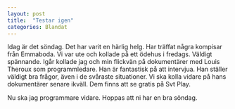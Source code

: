```yaml
---
layout: post
title:  "Testar igen"
categories: Blandat
---
```


Idag är det söndag. Det har varit en härlig helg. Har träffat några kompisar från Emmaboda. Vi var ute och kollade på ett ödehus i fredags. Väldigt spännande. Igår kollade jag och min flickvän på dokumentärer med Louis Theroux som programmledare. Han är fantastisk på att intervjua. Han ställer väldigt bra frågor, även i de svåraste situationer. Vi ska kolla vidare på hans dokumentärer senare ikväll. Dem finns att se gratis på Svt Play. 

Nu ska jag programmare vidare. Hoppas att ni har en bra söndag.
